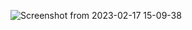 
![Screenshot from 2023-02-17 15-09-38](https://user-images.githubusercontent.com/84720825/219649185-75afc2d4-272a-417e-9c27-63283fa853eb.png)